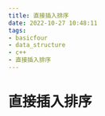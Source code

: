 ```yaml
---
title: 直接插入排序
date: 2022-10-27 10:48:11
tags: 
- basicfour
- data_structure
- c++
- 直接插入排序
---
```


# 直接插入排序

